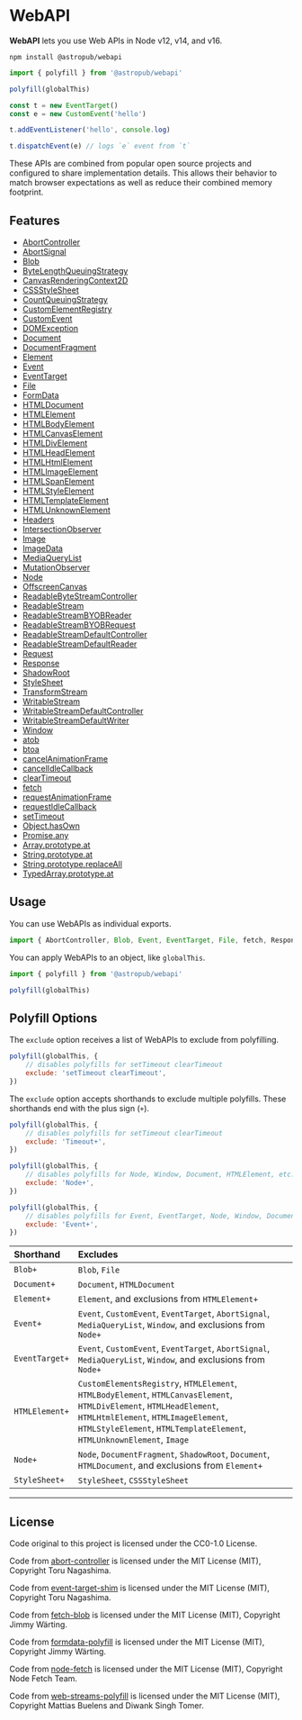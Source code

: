 # WebAPI

**WebAPI** lets you use Web APIs in Node v12, v14, and v16.

```shell
npm install @astropub/webapi
```

```js
import { polyfill } from '@astropub/webapi'

polyfill(globalThis)

const t = new EventTarget()
const e = new CustomEvent('hello')

t.addEventListener('hello', console.log)

t.dispatchEvent(e) // logs `e` event from `t`
```

These APIs are combined from popular open source projects and configured to share implementation details. This allows their behavior to match browser expectations as well as reduce their combined memory footprint.

## Features

- [AbortController](https://developer.mozilla.org/en-US/docs/Web/API/AbortController)
- [AbortSignal](https://developer.mozilla.org/en-US/docs/Web/API/AbortSignal)
- [Blob](https://developer.mozilla.org/en-US/docs/Web/API/Blob)
- [ByteLengthQueuingStrategy](https://developer.mozilla.org/en-US/docs/Web/API/ByteLengthQueuingStrategy)
- [CanvasRenderingContext2D](https://developer.mozilla.org/en-US/docs/Web/API/CanvasRenderingContext2D)
- [CSSStyleSheet](https://developer.mozilla.org/en-US/docs/Web/API/CSSStyleSheet)
- [CountQueuingStrategy](https://developer.mozilla.org/en-US/docs/Web/API/CountQueuingStrategy)
- [CustomElementRegistry](https://developer.mozilla.org/en-US/docs/Web/API/CustomElementRegistry)
- [CustomEvent](https://developer.mozilla.org/en-US/docs/Web/API/CustomEvent)
- [DOMException](https://developer.mozilla.org/en-US/docs/Web/API/DOMException)
- [Document](https://developer.mozilla.org/en-US/docs/Web/API/Document)
- [DocumentFragment](https://developer.mozilla.org/en-US/docs/Web/API/DocumentFragment)
- [Element](https://developer.mozilla.org/en-US/docs/Web/API/Element)
- [Event](https://developer.mozilla.org/en-US/docs/Web/API/Event)
- [EventTarget](https://developer.mozilla.org/en-US/docs/Web/API/EventTarget)
- [File](https://developer.mozilla.org/en-US/docs/Web/API/File)
- [FormData](https://developer.mozilla.org/en-US/docs/Web/API/FormData)
- [HTMLDocument](https://developer.mozilla.org/en-US/docs/Web/API/HTMLDocument)
- [HTMLElement](https://developer.mozilla.org/en-US/docs/Web/API/HTMLElement)
- [HTMLBodyElement](https://developer.mozilla.org/en-US/docs/Web/API/HTMLBodyElement)
- [HTMLCanvasElement](https://developer.mozilla.org/en-US/docs/Web/API/HTMLCanvasElement)
- [HTMLDivElement](https://developer.mozilla.org/en-US/docs/Web/API/HTMLDivElement)
- [HTMLHeadElement](https://developer.mozilla.org/en-US/docs/Web/API/HTMLHeadElement)
- [HTMLHtmlElement](https://developer.mozilla.org/en-US/docs/Web/API/HTMLHtmlElement)
- [HTMLImageElement](https://developer.mozilla.org/en-US/docs/Web/API/HTMLImageElement)
- [HTMLSpanElement](https://developer.mozilla.org/en-US/docs/Web/API/HTMLSpanElement)
- [HTMLStyleElement](https://developer.mozilla.org/en-US/docs/Web/API/HTMLStyleElement)
- [HTMLTemplateElement](https://developer.mozilla.org/en-US/docs/Web/API/HTMLTemplateElement)
- [HTMLUnknownElement](https://developer.mozilla.org/en-US/docs/Web/API/HTMLUnknownElement)
- [Headers](https://developer.mozilla.org/en-US/docs/Web/API/Headers)
- [IntersectionObserver](https://developer.mozilla.org/en-US/docs/Web/API/IntersectionObserver)
- [Image](https://developer.mozilla.org/en-US/docs/Web/API/Image)
- [ImageData](https://developer.mozilla.org/en-US/docs/Web/API/ImageData)
- [MediaQueryList](https://developer.mozilla.org/en-US/docs/Web/API/MediaQueryList)
- [MutationObserver](https://developer.mozilla.org/en-US/docs/Web/API/MutationObserver)
- [Node](https://developer.mozilla.org/en-US/docs/Web/API/Node)
- [OffscreenCanvas](https://developer.mozilla.org/en-US/docs/Web/API/OffscreenCanvas)
- [ReadableByteStreamController](https://developer.mozilla.org/en-US/docs/Web/API/ReadableByteStreamController)
- [ReadableStream](https://developer.mozilla.org/en-US/docs/Web/API/ReadableStream)
- [ReadableStreamBYOBReader](https://developer.mozilla.org/en-US/docs/Web/API/ReadableStreamBYOBReader)
- [ReadableStreamBYOBRequest](https://developer.mozilla.org/en-US/docs/Web/API/ReadableStreamBYOBRequest)
- [ReadableStreamDefaultController](https://developer.mozilla.org/en-US/docs/Web/API/ReadableStreamDefaultController)
- [ReadableStreamDefaultReader](https://developer.mozilla.org/en-US/docs/Web/API/ReadableStreamDefaultReader)
- [Request](https://developer.mozilla.org/en-US/docs/Web/API/Request)
- [Response](https://developer.mozilla.org/en-US/docs/Web/API/Response)
- [ShadowRoot](https://developer.mozilla.org/en-US/docs/Web/API/ShadowRoot)
- [StyleSheet](https://developer.mozilla.org/en-US/docs/Web/API/StyleSheet)
- [TransformStream](https://developer.mozilla.org/en-US/docs/Web/API/TransformStream)
- [WritableStream](https://developer.mozilla.org/en-US/docs/Web/API/WritableStream)
- [WritableStreamDefaultController](https://developer.mozilla.org/en-US/docs/Web/API/WritableStreamDefaultController)
- [WritableStreamDefaultWriter](https://developer.mozilla.org/en-US/docs/Web/API/WritableStreamDefaultWriter)
- [Window](https://developer.mozilla.org/en-US/docs/Web/API/Window)
- [atob](https://developer.mozilla.org/en-US/docs/Web/API/atob)
- [btoa](https://developer.mozilla.org/en-US/docs/Web/API/btoa)
- [cancelAnimationFrame](https://developer.mozilla.org/en-US/docs/Web/API/cancelAnimationFrame)
- [cancelIdleCallback](https://developer.mozilla.org/en-US/docs/Web/API/cancelIdleCallback)
- [clearTimeout](https://developer.mozilla.org/en-US/docs/Web/API/clearTimeout)
- [fetch](https://developer.mozilla.org/en-US/docs/Web/API/fetch)
- [requestAnimationFrame](https://developer.mozilla.org/en-US/docs/Web/API/requestAnimationFrame)
- [requestIdleCallback](https://developer.mozilla.org/en-US/docs/Web/API/requestIdleCallback)
- [setTimeout](https://developer.mozilla.org/en-US/docs/Web/API/setTimeout)
- [Object.hasOwn](https://developer.mozilla.org/en-US/docs/Web/JavaScript/Reference/Global_Objects/Object/hasOwn)
- [Promise.any](https://developer.mozilla.org/en-US/docs/Web/JavaScript/Reference/Global_Objects/Promise/any)
- [Array.prototype.at](https://developer.mozilla.org/en-US/docs/Web/JavaScript/Reference/Global_Objects/Array/at)
- [String.prototype.at](https://developer.mozilla.org/en-US/docs/Web/JavaScript/Reference/Global_Objects/String/at)
- [String.prototype.replaceAll](https://developer.mozilla.org/en-US/docs/Web/JavaScript/Reference/Global_Objects/String/replaceAll)
- [TypedArray.prototype.at](https://developer.mozilla.org/en-US/docs/Web/JavaScript/Reference/Global_Objects/TypedArray/at)

## Usage

You can use WebAPIs as individual exports.

```js
import { AbortController, Blob, Event, EventTarget, File, fetch, Response } from '@astropub/webapi'
```

You can apply WebAPIs to an object, like `globalThis`.

```js
import { polyfill } from '@astropub/webapi'

polyfill(globalThis)
```

## Polyfill Options

The `exclude` option receives a list of WebAPIs to exclude from polyfilling.

```js
polyfill(globalThis, {
	// disables polyfills for setTimeout clearTimeout
	exclude: 'setTimeout clearTimeout',
})
```

The `exclude` option accepts shorthands to exclude multiple polyfills. These shorthands end with the plus sign (`+`).

```js
polyfill(globalThis, {
	// disables polyfills for setTimeout clearTimeout
	exclude: 'Timeout+',
})
```

```js
polyfill(globalThis, {
	// disables polyfills for Node, Window, Document, HTMLElement, etc.
	exclude: 'Node+',
})
```

```js
polyfill(globalThis, {
	// disables polyfills for Event, EventTarget, Node, Window, Document, HTMLElement, etc.
	exclude: 'Event+',
})
```

| Shorthand      | Excludes |
|:-------------- |:-------- |
| `Blob+`        | `Blob`, `File` |
| `Document+`    | `Document`, `HTMLDocument` |
| `Element+`     | `Element`, and exclusions from `HTMLElement+` |
| `Event+`       | `Event`, `CustomEvent`, `EventTarget`, `AbortSignal`, `MediaQueryList`, `Window`, and exclusions from `Node+` |
| `EventTarget+` | `Event`, `CustomEvent`, `EventTarget`, `AbortSignal`, `MediaQueryList`, `Window`, and exclusions from `Node+` |
| `HTMLElement+` | `CustomElementsRegistry`, `HTMLElement`, `HTMLBodyElement`, `HTMLCanvasElement`, `HTMLDivElement`, `HTMLHeadElement`, `HTMLHtmlElement`, `HTMLImageElement`, `HTMLStyleElement`, `HTMLTemplateElement`, `HTMLUnknownElement`, `Image` |
| `Node+`        | `Node`, `DocumentFragment`, `ShadowRoot`, `Document`, `HTMLDocument`, and exclusions from `Element+` |
| `StyleSheet+`  | `StyleSheet`, `CSSStyleSheet` |

---



## License

Code original to this project is licensed under the CC0-1.0 License.

Code from [abort-controller](https://www.npmjs.com/package/abort-controller) is licensed under the MIT License (MIT), Copyright Toru Nagashima.

Code from [event-target-shim](https://www.npmjs.com/package/event-target-shim) is licensed under the MIT License (MIT), Copyright Toru Nagashima.

Code from [fetch-blob](https://www.npmjs.com/package/fetch-blob) is licensed under the MIT License (MIT), Copyright Jimmy Wärting.

Code from [formdata-polyfill](https://www.npmjs.com/package/formdata-polyfill) is licensed under the MIT License (MIT), Copyright Jimmy Wärting.

Code from [node-fetch](https://www.npmjs.com/package/node-fetch) is licensed under the MIT License (MIT), Copyright Node Fetch Team.

Code from [web-streams-polyfill](https://www.npmjs.com/package/web-streams-polyfill) is licensed under the MIT License (MIT), Copyright Mattias Buelens and Diwank Singh Tomer.
